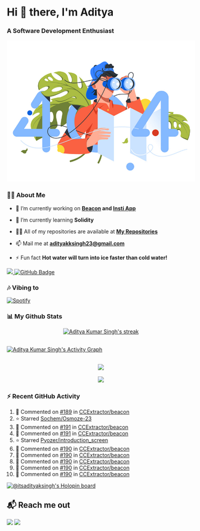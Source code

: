 <h1 align="left"> Hi 👋 there, I'm Aditya</h1>
<!-- <p align="center">
    
[![Typing SVG](https://readme-typing-svg.herokuapp.com?color=%2336BCF7&size=40&center=true&lines=Hi+There!;I'm+Aditya)](https://git.io/typing-svg)
    
</p> -->
<h3 align="left">A Software Development Enthusiast</h3>
<img src="./aditya-home.jpg" />

### 🙋‍♂️ About Me

- 🔭 I’m currently working on **[Beacon](https://github.com/CCExtractor/beacon) and [Insti App](https://github.com/IIT-BHU-InstiApp/IIT-BHU-app)**

- 🌱 I’m currently learning **Solidity**

- 👨‍💻 All of my repositories are available at **[My Repositories](https://github.com/ItsAdityaKSingh?tab=repositories)**

- 📫 Mail me at **adityakksingh23@gmail.com**

- ⚡ Fun fact **Hot water will turn into ice faster than cold water!**


<p align="left">
<a href="https://github.com/ItsAdityaKSingh/github-profile-views-counter">
    <img src="https://komarev.com/ghpvc/?username=itsadityaksingh">
</a> <a href="https://github.com/itsadityaksingh?tab=followers"><img src="https://img.shields.io/github/followers/itsadityaksingh?label=Followers&style=social" alt="GitHub Badge"></a>
</p>
  
### 🎶 Vibing to
[![Spotify](https://spotify-live.vercel.app/api/spotify)](https://open.spotify.com/artist/6VuMaDnrHyPL1p4EHjYLi7?si=3cl_3ZkyRLWj-AUGzT867g)

### 📊 My Github Stats

<!-- Total Views on Profile:<br><br>
![Visitor Count](https://profile-counter.glitch.me/itsadityaksingh/count.svg) -->
<!-- [![𝚝𝚛𝚘𝚙𝚑𝚢](https://github-profile-trophy.vercel.app/?username=ItsAdityaKSingh&column=8&margin-w=15&margin-h=15&no-bg=true&no-frame=true&theme=juicyfresh)](https://github.com/ItsAdityaKSingh)

<p align="center">
  <a>
    <img height="150" width="150" src="https://github.com/JayantGoel001/JayantGoel001/blob/master/PNG/left.png">
    <img align="center" src="https://github-readme-streak-stats.herokuapp.com/?user=ItsAdityaKSingh&theme=dark&hide_border=true"/>
    <img height="150" width="150" src="https://github.com/JayantGoel001/JayantGoel001/blob/master/PNG/right.png">
  </a>
</p> -->

<p align="center">
    <a href="https://github.com/itsadityaksingh/github-readme-streak-stats">
        <img title="🔥 Get streak stats for your profile at git.io/streak-stats" alt="Aditya Kumar Singh's streak" src="https://github-readme-streak-stats.herokuapp.com/?user=ItsAdityaKSingh&theme=highcontrast&hide_border=true&background=0D1117"/>
    </a>
</p>



<br/>
<a href="https://github.com/kailash360/github-readme-activity-graph"><img alt="Aditya Kumar Singh's Activity Graph" src="https://activity-graph.herokuapp.com/graph?username=itsadityaksingh&bg_color=0D1117&color=FF8539&line=FF8539&point=FFFFFF&hide_border=true" /></a>
<br/>
<br/>
<p align="center"><img src="https://github-readme-stats.vercel.app/api/top-langs/?username=itsadityaksingh&layout=compact"/></p>
<p align="center"><img src="https://github-readme-stats.vercel.app/api?username=ItsAdityaKSingh&show_icons=true&theme=swift" /></p>

### ⚡ Recent GitHub Activity
<!--RECENT_ACTIVITY:start-->
1. 💬 Commented on [#189](https://github.com/CCExtractor/beacon/issues/189#issuecomment-1468107135) in [CCExtractor/beacon](https://github.com/CCExtractor/beacon)<br>
2. ⭐ Starred [Sochem/Osmoze-23](https://github.com/Sochem/Osmoze-23)<br>
3. 💬 Commented on [#191](https://github.com/CCExtractor/beacon/issues/191#issuecomment-1468066619) in [CCExtractor/beacon](https://github.com/CCExtractor/beacon)<br>
4. 💬 Commented on [#191](https://github.com/CCExtractor/beacon/issues/191#issuecomment-1467441945) in [CCExtractor/beacon](https://github.com/CCExtractor/beacon)<br>
5. ⭐ Starred [Pyozer/introduction_screen](https://github.com/Pyozer/introduction_screen)<br>
6. 💬 Commented on [#190](https://github.com/CCExtractor/beacon/pull/190#issuecomment-1466073936) in [CCExtractor/beacon](https://github.com/CCExtractor/beacon)<br>
7. 💬 Commented on [#190](https://github.com/CCExtractor/beacon/pull/190#discussion_r1133874618) in [CCExtractor/beacon](https://github.com/CCExtractor/beacon)<br>
8. 💬 Commented on [#190](https://github.com/CCExtractor/beacon/pull/190#discussion_r1133136055) in [CCExtractor/beacon](https://github.com/CCExtractor/beacon)<br>
9. 💬 Commented on [#190](https://github.com/CCExtractor/beacon/pull/190#discussion_r1133131903) in [CCExtractor/beacon](https://github.com/CCExtractor/beacon)<br>
10. 💬 Commented on [#190](https://github.com/CCExtractor/beacon/pull/190#discussion_r1133131912) in [CCExtractor/beacon](https://github.com/CCExtractor/beacon)<br>
<!--RECENT_ACTIVITY:end-->

[![@itsadityaksingh's Holopin board](https://holopin.me/itsadityaksingh)](https://holopin.io/@itsadityaksingh)



## 📬 Reach me out
<p align="left">
<a href = "https://www.linkedin.com/in/itsadityaksingh/"><img src="https://img.icons8.com/fluent/48/000000/linkedin.png"/></a>
<a href = "https://www.instagram.com/itsadityaksingh/"><img src="https://img.icons8.com/fluent/48/000000/instagram-new.png"/></a>
</p>

